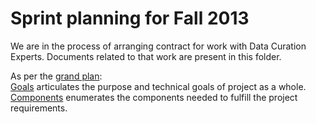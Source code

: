 # Sprint planning for Fall 2013

We are in the process of arranging contract for work with Data Curation Experts.
Documents related to that work are present in this folder.

As per the [grand plan][1]:  
[Goals][2] articulates the purpose and technical goals of project as a whole.  
[Components][3] enumerates the components needed to fulfill the project requirements.

[1]: https://github.com/ndlib/planning#the-process
[2]: https://github.com/ndlib/planning/blob/master/2013-Fall-DCE-Sprints/Goals.md
[3]: https://github.com/ndlib/planning/blob/master/2013-Fall-DCE-Sprints/Components.md
